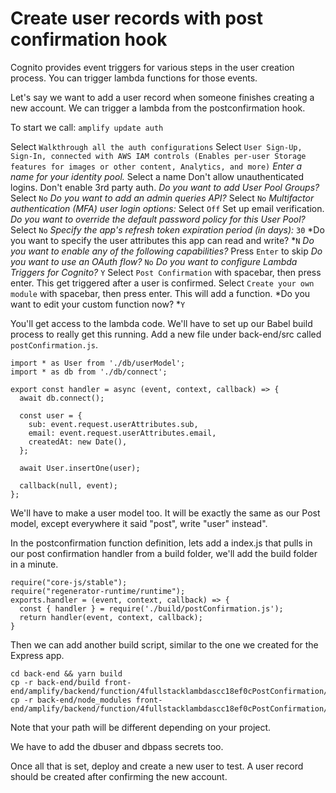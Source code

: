 # Create user records with post confirmation hook
Cognito provides event triggers for various steps in the user creation process. You can trigger lambda functions for those events.

Let's say we want to add a user record when someone finishes creating a new account. We can trigger a lambda from the postconfirmation hook.

To start we call:
```amplify update auth```

Select `Walkthrough all the auth configurations`
Select `User Sign-Up, Sign-In, connected with AWS IAM controls (Enables per-user Storage features for images or other content, Analytics, and more)`
*Enter a name for your identity pool.* Select a name
Don't allow unauthenticated logins.
Don't enable 3rd party auth.
*Do you want to add User Pool Groups?* Select `No`
*Do you want to add an admin queries API?* Select `No`
*Multifactor authentication (MFA) user login options:* Select `Off`
Set up email verification.
*Do you want to override the default password policy for this User Pool?* Select `No`
*Specify the app's refresh token expiration period (in days):* `30`
*Do you want to specify the user attributes this app can read and write? *`N`
*Do you want to enable any of the following capabilities?* Press `Enter` to skip
*Do you want to use an OAuth flow?* `No`
*Do you want to configure Lambda Triggers for Cognito?* `Y`
Select `Post Confirmation` with spacebar, then press enter. This get triggered after a user is confirmed.
Select `Create your own module` with spacebar, then press enter. This will add a function.
*Do you want to edit your custom function now? *`Y`

You'll get access to the lambda code. We'll have to set up our Babel build process to really get this running. Add a new file under back-end/src called `postConfirmation.js`.

```es6
import * as User from './db/userModel';
import * as db from './db/connect';

export const handler = async (event, context, callback) => {
  await db.connect();

  const user = {
    sub: event.request.userAttributes.sub,
    email: event.request.userAttributes.email,
    createdAt: new Date(),
  };

  await User.insertOne(user);

  callback(null, event);
};

```

We'll have to make a user model too. It will be exactly the same as our Post model, except everywhere it said "post", write "user" instead".

In the postconfirmation function definition, lets add a index.js that pulls in our post confirmation handler from a build folder, we'll add the build folder in a minute.

```es6
require("core-js/stable");
require("regenerator-runtime/runtime");
exports.handler = (event, context, callback) => {
  const { handler } = require('./build/postConfirmation.js');
  return handler(event, context, callback);
}
```

Then we can add another build script, similar to the one we created for the Express app.
```
cd back-end && yarn build
cp -r back-end/build front-end/amplify/backend/function/4fullstacklambdascc18ef0cPostConfirmation/src
cp -r back-end/node_modules front-end/amplify/backend/function/4fullstacklambdascc18ef0cPostConfirmation/src
```

Note that your path will be different depending on your project.

We have to add the dbuser and dbpass secrets too.

Once all that is set, deploy and create a new user to test. A user record should be created after confirming the new account.

